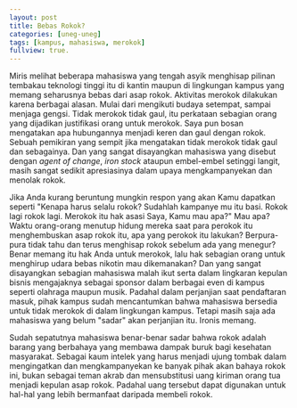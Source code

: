 ```yaml
---
layout: post
title: Bebas Rokok?
categories: [uneg-uneg]
tags: [kampus, mahasiswa, merokok]
fullview: true.
---
```


Miris melihat beberapa mahasiswa yang tengah asyik menghisap pilinan tembakau teknologi tinggi itu di kantin maupun di lingkungan kampus yang memang seharusnya bebas dari asap rokok. Aktivitas merokok dilakukan karena berbagai alasan. Mulai dari mengikuti budaya setempat, sampai menjaga gengsi. Tidak merokok tidak gaul, itu perkataan sebagian orang yang dijadikan justifikasi orang untuk merokok. Saya pun bosan mengatakan apa hubungannya menjadi keren dan gaul dengan rokok. Sebuah pemikiran yang sempit jika mengatakan tidak merokok tidak gaul dan sebagainya. Dan yang sangat disayangkan mahasiswa yang disebut dengan *agent of change*, *iron stock* ataupun embel-embel setinggi langit, masih sangat sedikit apresiasinya dalam upaya mengkampanyekan dan menolak rokok. 

Jika Anda kurang beruntung mungkin respon yang akan Kamu dapatkan seperti "Kenapa harus selalu rokok? Sudahlah kampanye mu itu basi. Rokok lagi rokok lagi. Merokok itu hak asasi Saya, Kamu mau apa?" Mau apa? Waktu orang-orang menutup hidung mereka saat para perokok itu menghembuskan asap rokok itu, apa yang perokok itu lakukan? Berpura-pura tidak tahu dan terus menghisap rokok sebelum ada yang menegur? Benar memang itu hak Anda untuk merokok, lalu hak sebagian orang untuk menghirup udara bebas nikotin mau dikemanakan? Dan yang sangat disayangkan sebagian mahasiswa malah ikut serta dalam lingkaran kepulan bisnis mengajaknya sebagai sponsor dalam berbagai even di kampus seperti olahraga maupun musik. Padahal dalam perjanjian saat pendaftaran masuk, pihak kampus sudah mencantumkan bahwa mahasiswa bersedia untuk tidak merokok di dalam lingkungan kampus. Tetapi masih saja ada mahasiswa yang belum "sadar" akan perjanjian itu. Ironis memang.

Sudah sepatutnya mahasiswa benar-benar sadar bahwa rokok adalah barang yang berbahaya yang membawa dampak buruk bagi kesehatan masyarakat. Sebagai kaum intelek yang harus menjadi ujung tombak dalam mengingatkan dan mengkampanyekan ke banyak pihak akan bahaya rokok ini, bukan sebagai teman akrab dan mensubstitusi uang kiriman orang tua menjadi kepulan asap rokok. Padahal uang tersebut dapat digunakan untuk hal-hal yang lebih bermanfaat daripada membeli rokok. 

